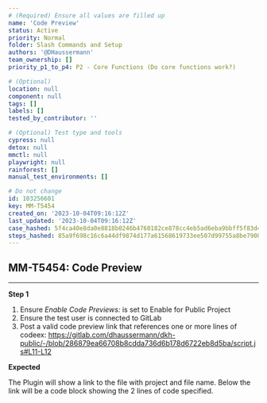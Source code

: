 ```yaml
---
# (Required) Ensure all values are filled up
name: 'Code Preview'
status: Active
priority: Normal
folder: Slash Commands and Setup
authors: '@DHaussermann'
team_ownership: []
priority_p1_to_p4: P2 - Core Functions (Do core functions work?)

# (Optional)
location: null
component: null
tags: []
labels: []
tested_by_contributor: ''

# (Optional) Test type and tools
cypress: null
detox: null
mmctl: null
playwright: null
rainforest: []
manual_test_environments: []

# Do not change
id: 103256601
key: MM-T5454
created_on: '2023-10-04T09:16:12Z'
last_updated: '2023-10-04T09:16:12Z'
case_hashed: 5f4ca40e8da0e8818b0246b4760182ce878cc4eb5ad6eba9bbff5f83d47890affe4aebefd795880b8ba9fe10927eb587
steps_hashed: 85a9f698c16c6a44df9874d177a61568619733ee507d99755a8be7900036f990461ab380f16bda37e8b8b7858b17f7cc
---
```


<!-- (Auto-generated) Based on frontmatter's "key" and "name" -->

## MM-T5454: Code Preview

---

**Step 1**

1. Ensure _Enable Code Previews:_ is set to Enable for Public Project
2. Ensure the test user is connected to GitLab
3. Post a valid code preview link that references one or more lines of codeex: <https://gitlab.com/dhaussermann/dkh-public/-/blob/286879ea66708b8cdda736d6b178d6722eb8d5ba/script.js#L11-L12>

**Expected**

The Plugin will show a link to the file with project and file name. Below the link will be a code block showing the 2 lines of code specified.
